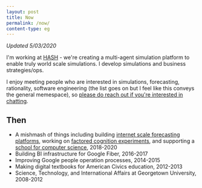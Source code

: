 ```yaml
---
layout: post
title: Now
permalink: /now/
content-type: eg
---
```


*Updated 5/03/2020*

I'm working at [HASH](https://hash.ai) - we're creating a multi-agent simulation platform to enable truly world scale simulations. I develop simulations and business strategies/ops.

I enjoy meeting people who are interested in simulations, forecasting, rationality, software engineering (the list goes on but I feel like this conveys the general memespace), so [please do reach out if you're interested in chatting](https://twitter.com/bengoldhaber). 

## Then

 - A mishmash of things including building <a href="http://parallelforecast.com">internet scale forecasting platforms</a>, working on <a href="http://ought.org/">factored cognition experiments</a>, and supporting a <a href="https://bradfieldcs.com/">school for computer science</a>, 2018-2020
 - Building BI infrastructure for Google Fiber, 2016-2017
 - Improving Google people operation processes, 2014-2015
 - Making digital textbooks for American Civics education, 2012-2013
 - Science, Technology, and International Affairs at Georgetown University, 2008-2012